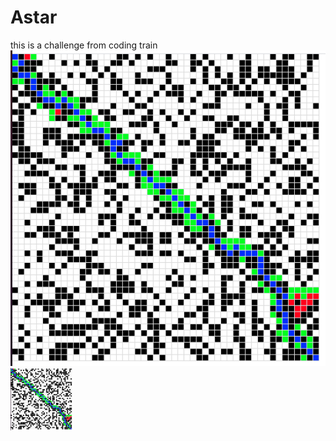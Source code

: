 # Astar
this is a challenge from coding train
![alt text](https://github.com/6D-pixel/Astar/blob/main/output_.png)
<img src="https://github.com/6D-pixel/Astar/blob/main/output_.png" alt="alt text" width="100" height="100">
